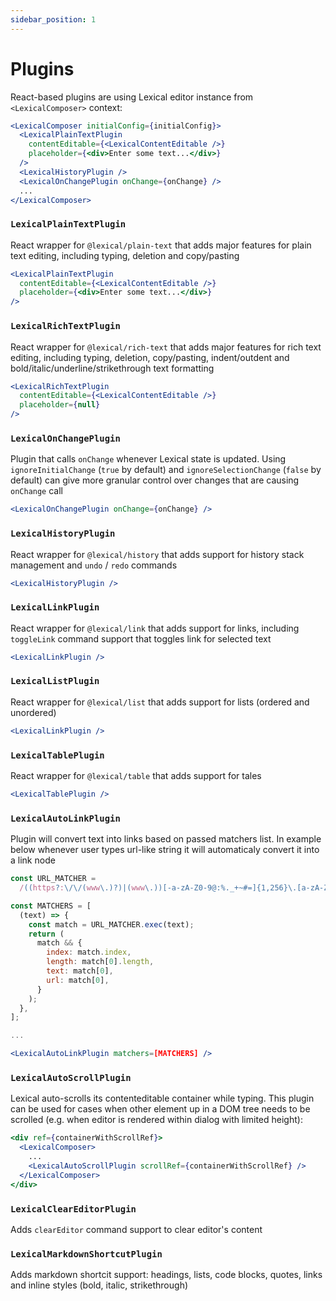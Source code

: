 ```yaml
---
sidebar_position: 1
---
```


# Plugins

React-based plugins are using Lexical editor instance from `<LexicalComposer>` context:

```jsx
<LexicalComposer initialConfig={initialConfig}>
  <LexicalPlainTextPlugin
    contentEditable={<LexicalContentEditable />}
    placeholder={<div>Enter some text...</div>}
  />
  <LexicalHistoryPlugin />
  <LexicalOnChangePlugin onChange={onChange} />
  ...
</LexicalComposer>
```

### `LexicalPlainTextPlugin`

React wrapper for `@lexical/plain-text` that adds major features for plain text editing, including typing, deletion and copy/pasting

```jsx
<LexicalPlainTextPlugin
  contentEditable={<LexicalContentEditable />}
  placeholder={<div>Enter some text...</div>}
/>
```

### `LexicalRichTextPlugin`

React wrapper for `@lexical/rich-text` that adds major features for rich text editing, including typing, deletion, copy/pasting, indent/outdent and bold/italic/underline/strikethrough text formatting

```jsx
<LexicalRichTextPlugin
  contentEditable={<LexicalContentEditable />}
  placeholder={null}
/>
```

### `LexicalOnChangePlugin`

Plugin that calls `onChange` whenever Lexical state is updated. Using `ignoreInitialChange` (`true` by default) and `ignoreSelectionChange` (`false` by default) can give more granular control over changes that are causing `onChange` call

```jsx
<LexicalOnChangePlugin onChange={onChange} />
```

### `LexicalHistoryPlugin`

React wrapper for `@lexical/history` that adds support for history stack management and `undo` / `redo` commands

```jsx
<LexicalHistoryPlugin />
```

### `LexicalLinkPlugin`

React wrapper for `@lexical/link` that adds support for links, including `toggleLink` command support that toggles link for selected text

```jsx
<LexicalLinkPlugin />
```

### `LexicalListPlugin`

React wrapper for `@lexical/list` that adds support for lists (ordered and unordered)

```jsx
<LexicalLinkPlugin />
```

### `LexicalTablePlugin`

React wrapper for `@lexical/table` that adds support for tales

```jsx
<LexicalTablePlugin />
```

### `LexicalAutoLinkPlugin`

Plugin will convert text into links based on passed matchers list. In example below whenever user types url-like string it will automaticaly convert it into a link node

```jsx
const URL_MATCHER =
  /((https?:\/\/(www\.)?)|(www\.))[-a-zA-Z0-9@:%._+~#=]{1,256}\.[a-zA-Z0-9()]{1,6}\b([-a-zA-Z0-9()@:%_+.~#?&//=]*)/;

const MATCHERS = [
  (text) => {
    const match = URL_MATCHER.exec(text);
    return (
      match && {
        index: match.index,
        length: match[0].length,
        text: match[0],
        url: match[0],
      }
    );
  },
];

...

<LexicalAutoLinkPlugin matchers=[MATCHERS] />
```

### `LexicalAutoScrollPlugin`

Lexical auto-scrolls its contenteditable container while typing. This plugin can be used for cases when other element up in a DOM tree needs to be scrolled (e.g. when editor is rendered within dialog with limited height):

```jsx
<div ref={containerWithScrollRef}>
  <LexicalComposer>
    ...
    <LexicalAutoScrollPlugin scrollRef={containerWithScrollRef} />
  </LexicalComposer>
</div>
```

### `LexicalClearEditorPlugin`

Adds `clearEditor` command support to clear editor's content

### `LexicalMarkdownShortcutPlugin`

Adds markdown shortcit support: headings, lists, code blocks, quotes, links and inline styles (bold, italic, strikethrough)

